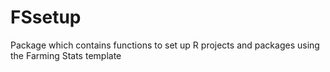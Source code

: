 # FSsetup
Package which contains functions to set up R projects and packages using the Farming Stats template
